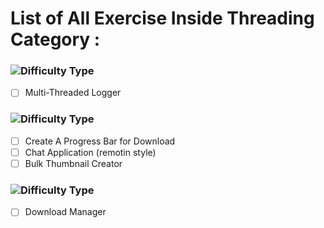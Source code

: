 # List of All Exercise Inside Threading Category :

### ![Difficulty Type](https://img.shields.io/badge/Difficulty-Beginner-green.svg)

- [ ] Multi-Threaded Logger

### ![Difficulty Type](https://img.shields.io/badge/Difficulty-Intermediate-orange.svg)

- [ ] Create A Progress Bar for Download 
- [ ] Chat Application (remotin style) 
- [ ] Bulk Thumbnail Creator 

### ![Difficulty Type](https://img.shields.io/badge/Difficulty-expert-red.svg)

- [ ] Download Manager